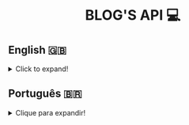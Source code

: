 <h1 align="center">BLOG'S API 💻</h1>

## English 🇬🇧
<details>
  <summary>Click to expand!</summary>
  
### Description 📝
Blog's API is a RESTful API Developed with the MSC (Model-Service-Controller) layered software architecture, using the Sequelize ORM to manage database queries and manipulation. This project was developed during the Back-end module at [Trybe](https://www.betrybe.com/), in August, 2022. The objective of Blog's API was to simulate the system of a blog, managing login, users, post categories and posts.
The following ERD (Entity-Relationship Diagram) was provided for database construction.


### Technologies and Tools 🔧
<img src="https://img.shields.io/badge/npm-CB3837?style=for-the-badge&logo=npm&logoColor=white" alt="npm-logo"/>
<img src="https://img.shields.io/badge/Docker-2CA5E0?style=for-the-badge&logo=docker&logoColor=white" alt="docker-logo"/>
<img src="https://img.shields.io/badge/MySQL-005C84?style=for-the-badge&logo=mysql&logoColor=white" alt="mysql-logo">
<img src="https://img.shields.io/badge/Node.js-339933?style=for-the-badge&logo=nodedotjs&logoColor=white" alt="nodejs-logo"/>
<img src="https://img.shields.io/badge/Express.js-000000?style=for-the-badge&logo=express&logoColor=white" alt="express-logo"/>
<img src="https://img.shields.io/badge/Sequelize-52B0E7?style=for-the-badge&logo=Sequelize&logoColor=white" alt="sequelize-logo" />
<img src="https://img.shields.io/badge/JWT-000000?style=for-the-badge&logo=JSON%20web%20tokens&logoColor=white" alt="jwt-logo" />
<img src="https://img.shields.io/badge/Postman-FF6C37?style=for-the-badge&logo=Postman&logoColor=white" alt="postman-logo"/>
<img src="https://img.shields.io/badge/Swagger-85EA2D?style=for-the-badge&logo=Swagger&logoColor=white" alt="swagger-logo"/>

Blog's API was developed through **Docker** to create an isolated development environment. The **npm** packages **dotenv** and **express-rescue** were used to manage environment variables and deal with asynchronous errors, respectively. This project was developed using the **MSC** (Model-Service-Controller) layered architecture, using the ORM **Sequelize** to take care of all database manipulation and querying abstration. Also, the **jsonwebtoken** (JWT) library was used to generate and authenticate tokens, aiming to add a security layer into this API using validation middlewares.   
The **Express.js** framework was used to design and structure this API's endpoints following **REST** Principles. **Nodemon** and **Postman** were used to monitor and test scripts and requests during development. Afterwards, **Swagger** was used to write this API's documentation.

### Installation 📋
1. Create a directory using the **mkdir** command:
```
  mkdir saraivais-projects
```

2. Access the directory using the **cd** command and clone the repository:
```
  cd saraivais-projects
  git clone https://github.com/saraivais/blogs-api
```

3. Access the project directory and install it's dependencies:
```
  cd blogs-api
  npm i
```

4. Lastly, use the **npm start** command and access the **API documentation** via browser, using the following url
```
  http://localhost:3000
```
  
### If you'd like more information, this API is also available on Postman!


</details>

## Português 🇧🇷
<details>
  <summary>Clique para expandir!</summary>
  
### Descrição 📝
Blog's API é uma API RESTful desenvolvida com a arquitetura de software em camadas MSC (Model-Service-Controller), utilizando o Sequelize ORM para gerenciar consultas e manipulação de banco de dados. Este projeto foi desenvolvido durante o módulo Back-end em [Trybe](https://www.betrybe.com/), em Agosto de 2022. O objetivo do Blog's API foi simular o sistema de um blog, gerenciando login, usuários , categorias de postagem e postagens.
O seguinte ERD (Diagrama Entidade-Relacionamento) foi fornecido para construção do banco de dados.

### Tecnologias e Ferramentas 🔧
<img src="https://img.shields.io/badge/npm-CB3837?style=for-the-badge&logo=npm&logoColor=white" alt="npm-logo"/>
<img src="https://img.shields.io/badge/Docker-2CA5E0?style=for-the-badge&logo=docker&logoColor=white" alt="docker-logo"/>
<img src="https://img.shields.io/badge/MySQL-005C84?style=for-the-badge&logo=mysql&logoColor=white" alt="mysql-logo">
<img src="https://img.shields.io/badge/Node.js-339933?style=for-the-badge&logo=nodedotjs&logoColor=white" alt="nodejs-logo"/>
<img src="https://img.shields.io/badge/Express.js-000000?style=for-the-badge&logo=express&logoColor=white" alt="express-logo"/>
<img src="https://img.shields.io/badge/Mocha-8D6748?style=for-the-badge&logo=Mocha&logoColor=white" alt="mocha-logo"/>
<img src="https://img.shields.io/badge/chai-A30701?style=for-the-badge&logo=chai&logoColor=white" alt="chai-logo"/>
<img src="https://img.shields.io/badge/Postman-FF6C37?style=for-the-badge&logo=Postman&logoColor=white" alt="postman-logo"/>
<img src="https://img.shields.io/badge/Swagger-85EA2D?style=for-the-badge&logo=Swagger&logoColor=white" alt="swagger-logo"/>

Blog's API foi desenvolvido por meio do **Docker** para criar um ambiente de desenvolvimento isolado. Os pacotes **npm** **dotenv** e **express-rescue** foram usados ​​para gerenciar variáveis ​​de ambiente e lidar com erros assíncronos, respectivamente. Este projeto foi desenvolvido utilizando a arquitetura em camadas **MSC** (Model-Service-Controller), utilizando o ORM **Sequelize** para cuidar de toda a abstração de consultas e manipulação do banco de dados. Além disso, a biblioteca **jsonwebtoken** (JWT) foi utilizada para gerar e autenticar tokens, com o objetivo de adicionar uma camada de segurança a esta API utilizando middlewares de validação.
O framework **Express.js** foi usado para projetar e estruturar os endpoints dessa API seguindo os Princípios **REST**. O **Nodemon** e o **Postman** fora, usados para monitorar e testar scripts e solicitações durante o desenvolvimento. Posteriormente, **Swagger** foi utilizado para escrever a documentação desta API.

### Instalação 📋
1. Crie um diretório usando o comando **mkdir**:
```
  mkdir saraivais-projetos
```

2. Acesse o diretório usando o comando **cd** e clone o repositório:
```
  cd saraivais-projetos
  git clone https://github.com/saraivais/blogs-api
```

3. Acesse o diretório do projeto e instale suas dependências:
```
  cd blogs-api
  npm i
```

4. Por fim, use o comando **npm start** e acesse a **documentação da API** pelo navegador, usando o seguinte URL
```
  http://localhost:3000
```
  
### Se você quiser mais informações, essa API também está disponível no Postman!

  
</details>
